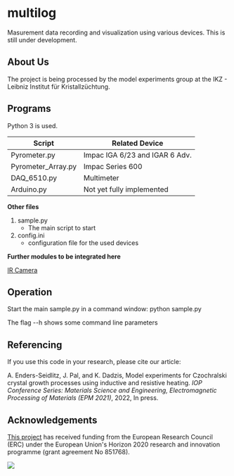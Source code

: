 # multilog

Masurement data recording and visualization using various devices. This is still under development.

## About Us
The project is being processed by the model experiments group at the IKZ - Leibniz Institut für Kristallzüchtung.

## Programs
Python 3 is used.

Script	    		|	 Related Device  
--------------------|------------------------
Pyrometer.py        |    Impac IGA 6/23 and IGAR 6 Adv.
Pyrometer_Array.py  |    Impac Series 600  
DAQ_6510.py         |    Multimeter 
Arduino.py          |    Not yet fully implemented

__Other files__ 
1. sample.py
    * The main script to start
2. config.ini 
    * configuration file for the used devices

__Further modules to be integrated here__

[IR Camera](https://github.com/nemocrys/IRCamera)

## Operation

Start the main sample.py in a command window:
python sample.py

The flag --h shows some command line parameters

## Referencing

If you use this code in your research, please cite our article:

A. Enders-Seidlitz, J. Pal, and K. Dadzis, Model experiments for Czochralski crystal growth processes using inductive and resistive heating. *IOP Conference Series: Materials Science and Engineering, Electromagnetic Processing of Materials (EPM 2021)*, 2022, In press.

## Acknowledgements

[This project](https://www.researchgate.net/project/NEMOCRYS-Next-Generation-Multiphysical-Models-for-Crystal-Growth-Processes) has received funding from the European Research Council (ERC) under the European Union's Horizon 2020 research and innovation programme (grant agreement No 851768).

<img src="https://raw.githubusercontent.com/nemocrys/pyelmer/master/EU-ERC.png">

